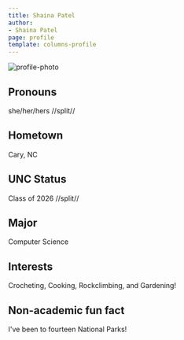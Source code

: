 ```yaml
---
title: Shaina Patel
author:
- Shaina Patel
page: profile
template: columns-profile
---
```


![profile-photo](../../../static/profile-photos/shainap.jpg)

## Pronouns
she/her/hers
//split//


## Hometown
Cary, NC

## UNC Status
Class of 2026
//split//

## Major
Computer Science

## Interests
Crocheting, Cooking, Rockclimbing, and Gardening!

## Non-academic fun fact
I've been to fourteen National Parks!